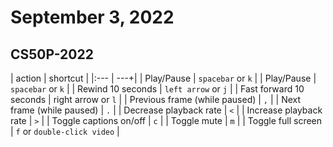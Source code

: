 # September 3, 2022

## CS50P-2022

| action | shortcut |
|:--- | ---+|
| Play/Pause | `spacebar` or `k` |
| Play/Pause | `spacebar` or `k` |
| Rewind 10 seconds | `left arrow` or `j` |
| Fast forward 10 seconds | right arrow or `l` |
| Previous frame (while paused) | `,` |
| Next frame (while paused) | `.` |
| Decrease playback rate | `<` |
| Increase playback rate | `>` |
| Toggle captions on/off | `c` |
| Toggle mute | `m` |
| Toggle full screen | `f` or `double-click video` |
